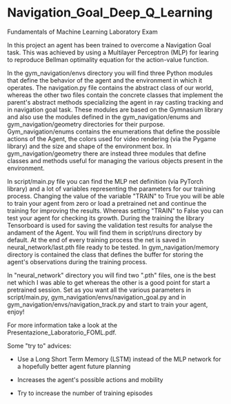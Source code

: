 # Navigation_Goal_Deep_Q_Learning
Fundamentals of Machine Learning Laboratory Exam

In this project an agent has been trained to overcome a Navigation Goal task. This was achieved by using a Multilayer Perceptron (MLP) for learing to reproduce Bellman optimality equation for the action-value function.

In the gym_navigation/envs directory you will find three Python modules that define the behavior of the agent and the environment in which it operates. The navigation.py file contains the abstract class of our world, whereas the other two files contain the concrete classes that implement the parent's abstract methods specializing the agent in ray casting tracking and in navigation goal task. These modules are based on the Gymnasium library and also use the modules defined in the gym_navigation/enums and gym_navigation/geometry directories for their purpose. Gym_navigation/enums contains the enumerations that define the possible actions of the Agent, the colors used for video rendering (via the Pygame library) and the size and shape of the environment box. In gym_navigation/geometry there are instead three modules that define classes and methods useful for managing the various objects present in the environment.

In script/main.py file you can find the MLP net definition (via PyTorch library) and a lot of variables representing the parameters for our training process. Changing the value of the variable "TRAIN" to True you will be able to train your agent from zero or load a pretrained net and continue the training for improving the results. Whereas setting "TRAIN" to False you can test your agent for checking its growth. During the training the library Tensorboard is used for saving the validation test results for analyse the andament of the Agent. You will find them in script/runs directory by default. At the end of every training process the net is saved in neural_network/last.pth file ready to be tested. In gym_navigation/memory directory is contained the class that defines the buffer for storing the agent's observations during the training process. 

In "neural_network" directory you will find two ".pth" files, one is the best net which I was able to get whereas the other is a good point for start a pretrained session. Set as you want all the various parameters in script/main.py, gym_navigation/envs/navigation_goal.py and in gym_navigation/envs/navigation_track.py and start to train your agent, enjoy!

For more information take a look at the Presentazione_Laboratorio_FOML.pdf. 

Some "try to" advices:

- Use a Long Short Term Memory (LSTM) instead of the MLP network for a hopefully better agent future planning

- Increases the agent's possible actions and mobility

- Try to increase the number of training episodes

